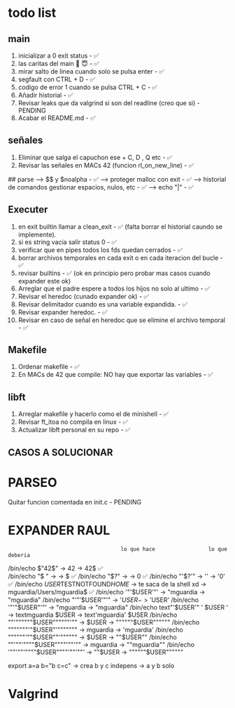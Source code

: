 # todo list

## main

1. inicializar a 0 exit status - ✅
2. las caritas del main 🤬 😇  - ✅
3. mirar salto de linea cuando solo se pulsa enter - ✅
4. segfault con CTRL + D - ✅
5. codigo de error 1 cuando se pulsa CTRL + C - ✅
6. Añadir historial - ✅
7. Revisar leaks que da valgrind si son del readline (creo que si) - PENDING
8. Acabar el README.md - ✅

## señales
1. Eliminar que salga el capuchon ese + C, D , Q etc - ✅
2. Revisar las señales en MACs 42 (funcion rl_on_new_line) - ✅

## parse
--> $$ y $noalpha - ✅
--> proteger malloc con exit - ✅
--> historial de comandos gestionar espacios, nulos, etc - ✅
--> echo "|" - ✅

## Executer

1. en exit builtin llamar a clean_exit - ✅ (falta borrar el historial caundo se implemente).
2. si es string vacia salir status 0 - ✅
3. verificar que en pipes todos los fds quedan cerrados - ✅
4. borrar archivos temporales en cada exit o en cada iteracion del bucle - ✅
5. revisar builtins - ✅ (ok en principio pero probar mas casos cuando expander este ok)
6. Arreglar que el padre espere a todos los hijos no solo al ultimo - ✅
7. Revisar el heredoc (cunado expander ok) - ✅
8. Revisar delimitador cuando es una variable expandida. - ✅
9. Revisar expander heredoc. - ✅
10. Revisar en caso de señal en heredoc que se elimine el archivo temporal - ✅

## Makefile

1. Ordenar makefile - ✅
2. En MACs de 42 que compile: NO hay que exportar las variables - ✅

## libft

1. Arreglar makefile y hacerlo como el de minishell - ✅
2. Revisar ft_itoa no compila en linux - ✅
3. Actualizar libft personal en su repo - ✅



## CASOS A SOLUCIONAR
# PARSEO
Quitar funcion comentada en init.c - PENDING

# EXPANDER RAUL

										lo que hace					lo que deberia

/bin/echo $"42$"						-> 42						-> 42$ ✅		
/bin/echo "$ "							->							-> $ ✅
/bin/echo "$?"							->							-> 0 ✅
/bin/echo "'$?'"						-> ''						-> '0' ✅
/bin/echo $USER$TESTNOTFOUND$HOME$		-> te saca de la shell xd	-> mguardia/Users/mguardia$ ✅
/bin/echo '"'$USER'"' 					-> "mguardia 				-> "mguardia"
/bin/echo "'"'$USER'"'"					-> '$USER					-> '$USER'
/bin/echo '"'"$USER"'"'					-> "mguardia				-> "mguardia"
/bin/echo text"'$USER'" ' $USER '		-> textmguardia  $USER		-> text'mguardia'  $USER
/bin/echo ""'""""""$USER""""""'""		-> $USER					-> """"""$USER""""""
/bin/echo """""""'"$USER"'"""""""		-> mguardia					-> 'mguardia'
/bin/echo """"""'""$USER""'""""""		-> $USER					-> ""$USER""
/bin/echo ""'""'""""$USER""""'""'""		-> mguardia					-> ""mguardia""
/bin/echo '""'""'""""$USER""""'""'""'	-> ""$USER					-> """"""$USER""""""

export a=a b="b          c=c"			-> crea b y c indepens		-> a y b solo



# Valgrind